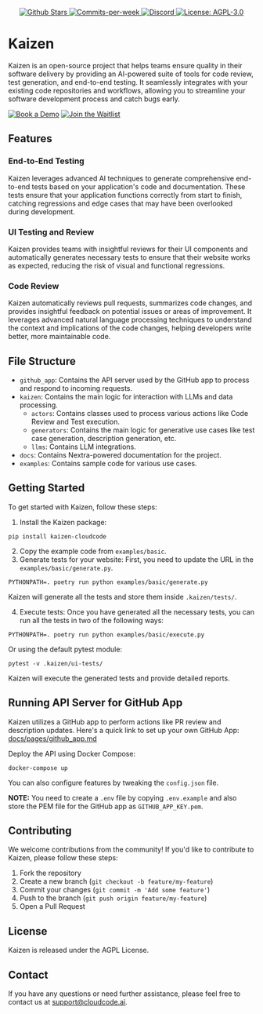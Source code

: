 <p align="center">
  <a href="https://github.com/Cloud-Code-AI/">
    <img src="https://img.shields.io/github/stars/Cloud-Code-AI/cloudcode" alt="Github Stars">
  </a>
  <a href="https://github.com/Cloud-Code-AI/cloudcode/pulse">
    <img src="https://img.shields.io/github/commit-activity/w/Cloud-Code-AI/cloudcode" alt="Commits-per-week">
  </a>
    <a href="https://discord.gg/W33Hh5yWpj">
    <img src="https://img.shields.io/discord/1156434217966764033.svg?style=social&logo=discord" alt="Discord">
    </a>
  <a href="https://opensource.org/license/agpl-v3">
    <img src="https://img.shields.io/badge/License-AGPL%20v3-blue.svg" alt="License: AGPL-3.0">
  </a>
</p>

# Kaizen

Kaizen is an open-source project that helps teams ensure quality in their software delivery by providing an AI-powered suite of tools for code review, test generation, and end-to-end testing. It seamlessly integrates with your existing code repositories and workflows, allowing you to streamline your software development process and catch bugs early.

[![Book a Demo](https://img.shields.io/badge/Book%20a%20Demo-Book%20Now-brightgreen)](https://www.cloudcode.ai/book-a-demo.html) [![Join the Waitlist](https://img.shields.io/badge/Join%20the%20Waitlist-Sign%20Up-blue)](https://cloudcode.ai/#cta)


## Features

### End-to-End Testing

Kaizen leverages advanced AI techniques to generate comprehensive end-to-end tests based on your application's code and documentation. These tests ensure that your application functions correctly from start to finish, catching regressions and edge cases that may have been overlooked during development.

### UI Testing and Review

Kaizen provides teams with insightful reviews for their UI components and automatically generates necessary tests to ensure that their website works as expected, reducing the risk of visual and functional regressions.

### Code Review

Kaizen automatically reviews pull requests, summarizes code changes, and provides insightful feedback on potential issues or areas of improvement. It leverages advanced natural language processing techniques to understand the context and implications of the code changes, helping developers write better, more maintainable code.

## File Structure

- `github_app`: Contains the API server used by the GitHub app to process and respond to incoming requests.
- `kaizen`: Contains the main logic for interaction with LLMs and data processing.
  - `actors`: Contains classes used to process various actions like Code Review and Test execution.
  - `generators`: Contains the main logic for generative use cases like test case generation, description generation, etc.
  - `llms`: Contains LLM integrations.
- `docs`: Contains Nextra-powered documentation for the project.
- `examples`: Contains sample code for various use cases.

## Getting Started

To get started with Kaizen, follow these steps:

1. Install the Kaizen package:

```
pip install kaizen-cloudcode
```

2. Copy the example code from `examples/basic`.
3. Generate tests for your website:
   First, you need to update the URL in the `examples/basic/generate.py`.

```
PYTHONPATH=. poetry run python examples/basic/generate.py
```

Kaizen will generate all the tests and store them inside `.kaizen/tests/`.

4. Execute tests:
   Once you have generated all the necessary tests, you can run all the tests in two of the following ways:

```
PYTHONPATH=. poetry run python examples/basic/execute.py
```

Or using the default pytest module:

```
pytest -v .kaizen/ui-tests/
```

Kaizen will execute the generated tests and provide detailed reports.

## Running API Server for GitHub App

Kaizen utilizes a GitHub app to perform actions like PR review and description updates. Here's a quick link to set up your own GitHub App: [docs/pages/github_app.md](docs/pages/github_app.md)

Deploy the API using Docker Compose:

```
docker-compose up
```

You can also configure features by tweaking the `config.json` file.

**NOTE:** You need to create a `.env` file by copying `.env.example` and also store the PEM file for the GitHub app as `GITHUB_APP_KEY.pem`.

## Contributing

We welcome contributions from the community! If you'd like to contribute to Kaizen, please follow these steps:

1. Fork the repository
2. Create a new branch (`git checkout -b feature/my-feature`)
3. Commit your changes (`git commit -m 'Add some feature'`)
4. Push to the branch (`git push origin feature/my-feature`)
5. Open a Pull Request

## License

Kaizen is released under the AGPL License.

## Contact

If you have any questions or need further assistance, please feel free to contact us at support@cloudcode.ai.

